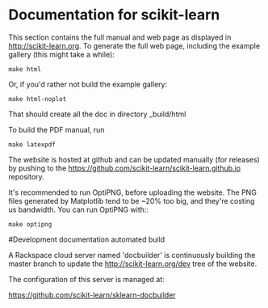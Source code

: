# Documentation for scikit-learn

This section contains the full manual and web page as displayed in
http://scikit-learn.org. To generate the full web page, including
the example gallery (this might take a while):

    make html

Or, if you'd rather not build the example gallery:

    make html-noplot

That should create all the doc in directory _build/html

To build the PDF manual, run

    make latexpdf


The website is hosted at github and can be updated manually (for releases)
by pushing to the https://github.com/scikit-learn/scikit-learn.github.io repository.

It's recommended to run OptiPNG, before uploading the website.
The PNG files generated by Matplotlib tend to be ~20% too big, and they're
costing us bandwidth. You can run OptiPNG with::

    make optipng

#Development documentation automated build

A Rackspace cloud server named 'docbuilder' is continuously building the master branch
to update the http://scikit-learn.org/dev tree of the website.

The configuration of this server is managed at:

  https://github.com/scikit-learn/sklearn-docbuilder
